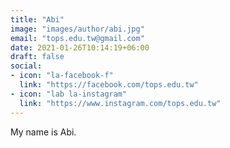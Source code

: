 ```yaml
---
title: "Abi"
image: "images/author/abi.jpg"
email: "tops.edu.tw@gmail.com"
date: 2021-01-26T10:14:19+06:00
draft: false
social:
- icon: "la-facebook-f"
  link: "https://facebook.com/tops.edu.tw"
- icon: "lab la-instagram"
  link: "https://www.instagram.com/tops.edu.tw"
---
```


My name is Abi.